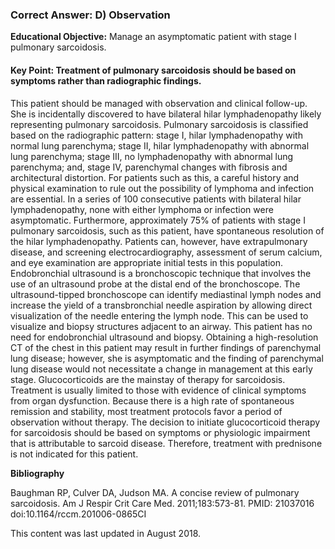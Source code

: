 
### Correct Answer: D) Observation 

**Educational Objective:** Manage an asymptomatic patient with stage I pulmonary sarcoidosis.

#### **Key Point:** Treatment of pulmonary sarcoidosis should be based on symptoms rather than radiographic findings.

This patient should be managed with observation and clinical follow-up. She is incidentally discovered to have bilateral hilar lymphadenopathy likely representing pulmonary sarcoidosis.
Pulmonary sarcoidosis is classified based on the radiographic pattern: stage I, hilar lymphadenopathy with normal lung parenchyma; stage II, hilar lymphadenopathy with abnormal lung parenchyma; stage III, no lymphadenopathy with abnormal lung parenchyma; and, stage IV, parenchymal changes with fibrosis and architectural distortion. For patients such as this, a careful history and physical examination to rule out the possibility of lymphoma and infection are essential. In a series of 100 consecutive patients with bilateral hilar lymphadenopathy, none with either lymphoma or infection were asymptomatic. Furthermore, approximately 75% of patients with stage I pulmonary sarcoidosis, such as this patient, have spontaneous resolution of the hilar lymphadenopathy. Patients can, however, have extrapulmonary disease, and screening electrocardiography, assessment of serum calcium, and eye examination are appropriate initial tests in this population.
Endobronchial ultrasound is a bronchoscopic technique that involves the use of an ultrasound probe at the distal end of the bronchoscope. The ultrasound-tipped bronchoscope can identify mediastinal lymph nodes and increase the yield of a transbronchial needle aspiration by allowing direct visualization of the needle entering the lymph node. This can be used to visualize and biopsy structures adjacent to an airway. This patient has no need for endobronchial ultrasound and biopsy.
Obtaining a high-resolution CT of the chest in this patient may result in further findings of parenchymal lung disease; however, she is asymptomatic and the finding of parenchymal lung disease would not necessitate a change in management at this early stage.
Glucocorticoids are the mainstay of therapy for sarcoidosis. Treatment is usually limited to those with evidence of clinical symptoms from organ dysfunction. Because there is a high rate of spontaneous remission and stability, most treatment protocols favor a period of observation without therapy. The decision to initiate glucocorticoid therapy for sarcoidosis should be based on symptoms or physiologic impairment that is attributable to sarcoid disease. Therefore, treatment with prednisone is not indicated for this patient.

**Bibliography**

Baughman RP, Culver DA, Judson MA. A concise review of pulmonary sarcoidosis. Am J Respir Crit Care Med. 2011;183:573-81. PMID: 21037016 doi:10.1164/rccm.201006-0865CI

This content was last updated in August 2018.